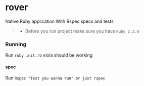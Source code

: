 # rover
Native Ruby application With Rspec specs and tests
  > * Before you run project make sure you have ```Ruby 2.3.0```
### Running

Run ```ruby init.rb``` 
viola should be working

#### spec
 Run ```Rspec "Test you wanna run" or just rspec```
